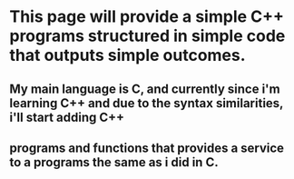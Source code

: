 # This page will provide a simple C++ programs structured in simple code that outputs simple outcomes.

## My main language is C, and currently since i'm learning C++ and due to the syntax similarities, i'll start adding C++ 
## programs and functions that provides a service to a programs the same as i did in C. 
